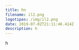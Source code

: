 ```yaml
---
title: hn
filename: il2.png
logotipas: /img/il2.png
date: 2019-07-02T21:11:46.414Z
description: h
---
```

h
